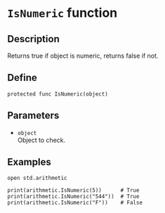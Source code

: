 # ``IsNumeric`` function

## Description
Returns true if object is numeric, returns false if not.

## Define
```
protected func IsNumeric(object)
```

## Parameters
+ ``object`` <br>
Object to check.

## Examples
```
open std.arithmetic

print(arithmetic.IsNumeric(5))      # True
print(arithmetic.IsNumeric("544"))  # True
print(arithmetic.IsNumeric("F"))    # False
```
